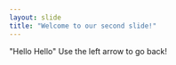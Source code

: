 ```yaml
---
layout: slide
title: "Welcome to our second slide!"
---
```

"Hello Hello"
Use the left arrow to go back!
